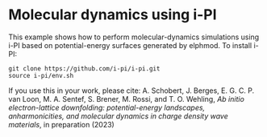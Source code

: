 # Molecular dynamics using i-PI

This example shows how to perform molecular-dynamics simulations using i-PI
based on potential-energy surfaces generated by elphmod. To install i-PI:

    git clone https://github.com/i-pi/i-pi.git
    source i-pi/env.sh

If you use this in your work, please cite: A. Schobert, J. Berges, E. G. C. P.
van Loon, M. A. Sentef, S. Brener, M. Rossi, and T. O. Wehling, *Ab initio
electron-lattice downfolding: potential-energy landscapes, anharmonicities, and
molecular dynamics in charge density wave materials*, in preparation (2023)
